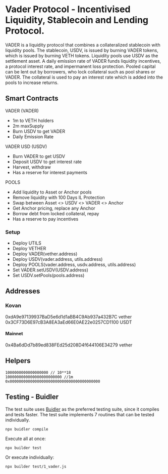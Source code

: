 # Vader Protocol - Incentivised Liquidity, Stablecoin and Lending Protocol.

VADER is a liquidity protocol that combines a collateralized stablecoin with liquidity pools. The stablecoin, USDV, is issued by burning VADER tokens, which is issued by burning VETH tokens. Liquidity pools use USDV as the settlement asset. A daily emission rate of VADER funds liquidity incentives, a protocol interest rate, and impermanent loss protection. Pooled capital can be lent out by borrowers, who lock collateral such as pool shares or VADER. The collateral is used to pay an interest rate which is added into the pools to increase returns. 

## Smart Contracts

VADER (VADER)
* 1m to VETH holders
* 2m maxSupply
* Burn USDV to get VADER
* Daily Emission Rate

VADER USD (USDV)
* Burn VADER to get USDV
* Deposit USDV to get interest rate
* Harvest, withdraw
* Has a reserve for interest payments

POOLS
* Add liquidity to Asset or Anchor pools
* Remove liquidity with 100 Days IL Protection
* Swap between Asset <> USDV <> VADER <> Anchor
* Get Anchor pricing, replace any Anchor
* Borrow debt from locked collateral, repay
* Has a reserve to pay incentives

### Setup

* Deploy UTILS
* Deploy VETHER
* Deploy VADER(vether.address)
* Deploy USDV(vader.address, utils.address)
* Deploy POOLS(vader.address, usdv.address, utils.address)
* Set VADER.setUSDV(USDV.address)
* Set USDV.setPools(pools.address)

## Addresses

### Kovan
0xdA9e97139937BaD5e6d1d1aBB4C9Ab937a432B7C vether
0x3CF73D6E97cB3A8EA3aEd66E0AE22e0257CD1100 USDT

#### Mainnet
0x4Ba6dDd7b89ed838FEd25d208D4f644106E34279 vether



## Helpers


```
1000000000000000000 // 10**18
1000000000000000000000000 //1m
0x0000000000000000000000000000000000000000
```

## Testing - Buidler

The test suite uses [Buidler](https://buidler.dev/) as the preferred testing suite, since it compiles and tests faster. 
The test suite implements 7 routines that can be tested individually.

```
npx buidler compile
```

Execute all at once:
```
npx builder test
```

Or execute individually:
```
npx builder test/1_vader.js
```
